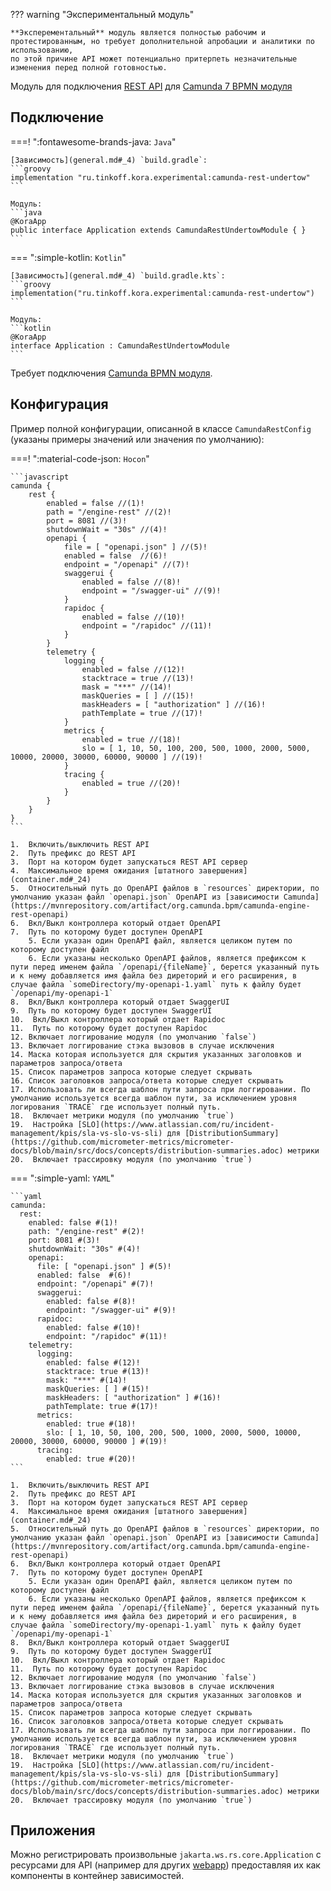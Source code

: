 ??? warning "Экспериментальный модуль"

    **Эксперементальный** модуль является полностью рабочим и протестированным, но требует дополнительной апробации и аналитики по использованию, 
    по этой причине API может потенциально притерпеть незначительные изменения перед полной готовностью.

Модуль для подключения [REST API](https://docs.camunda.org/manual/7.21/reference/rest/overview/) для [Camunda 7 BPMN модуля](camunda7-bpmn.md)

## Подключение

===! ":fontawesome-brands-java: `Java`"

    [Зависимость](general.md#_4) `build.gradle`:
    ```groovy
    implementation "ru.tinkoff.kora.experimental:camunda-rest-undertow"
    ```

    Модуль:
    ```java
    @KoraApp
    public interface Application extends CamundaRestUndertowModule { }
    ```

=== ":simple-kotlin: `Kotlin`"

    [Зависимость](general.md#_4) `build.gradle.kts`:
    ```groovy
    implementation("ru.tinkoff.kora.experimental:camunda-rest-undertow")
    ```

    Модуль:
    ```kotlin
    @KoraApp
    interface Application : CamundaRestUndertowModule
    ```

Требует подключения [Camunda BPMN модуля](camunda7-bpmn.md).

## Конфигурация

Пример полной конфигурации, описанной в классе `CamundaRestConfig` (указаны примеры значений или значения по умолчанию):

===! ":material-code-json: `Hocon`"

    ```javascript
    camunda {
        rest {
            enabled = false //(1)!
            path = "/engine-rest" //(2)!
            port = 8081 //(3)!
            shutdownWait = "30s" //(4)!
            openapi {
                file = [ "openapi.json" ] //(5)!
                enabled = false  //(6)!
                endpoint = "/openapi" //(7)!
                swaggerui {
                    enabled = false //(8)!
                    endpoint = "/swagger-ui" //(9)!
                }
                rapidoc {
                    enabled = false //(10)!
                    endpoint = "/rapidoc" //(11)!
                }
            }
            telemetry {
                logging {
                    enabled = false //(12)!
                    stacktrace = true //(13)!
                    mask = "***" //(14)!
                    maskQueries = [ ] //(15)!
                    maskHeaders = [ "authorization" ] //(16)!
                    pathTemplate = true //(17)!
                }
                metrics {
                    enabled = true //(18)!
                    slo = [ 1, 10, 50, 100, 200, 500, 1000, 2000, 5000, 10000, 20000, 30000, 60000, 90000 ] //(19)!
                }
                tracing {
                    enabled = true //(20)!
                }
            }
        }
    }
    ```

    1.  Включить/выключить REST API
    2.  Путь префикс до REST API
    3.  Порт на котором будет запускаться REST API сервер
    4.  Максимальное время ожидания [штатного завершения](container.md#_24)
    5.  Относительный путь до OpenAPI файлов в `resources` директории, по умолчанию указан файл `openapi.json` OpenAPI из [зависимости Camunda](https://mvnrepository.com/artifact/org.camunda.bpm/camunda-engine-rest-openapi)
    6.  Вкл/Выкл контроллера который отдает OpenAPI 
    7.  Путь по которому будет доступен OpenAPI
        5. Если указан один OpenAPI файл, является целиком путем по которому доступен файл
        6. Если указаны несколько OpenAPI файлов, является префиксом к пути перед именем файла `/openapi/{fileName}`, берется указанный путь и к нему добавляется имя файла без диреторий и его расширения, в случае файла `someDirectory/my-openapi-1.yaml` путь к файлу будет `/openapi/my-openapi-1`
    8.  Вкл/Выкл контроллера который отдает SwaggerUI
    9.  Путь по которому будет доступен SwaggerUI
    10.  Вкл/Выкл контроллера который отдает Rapidoc
    11.  Путь по которому будет доступен Rapidoc
    12. Включает логгирование модуля (по умолчанию `false`)
    13. Включает логгирование стэка вызовов в случае исключения
    14. Маска которая используется для скрытия указанных заголовков и параметров запроса/ответа
    15. Список параметров запроса которые следует скрывать
    16. Список заголовков запроса/ответа которые следует скрывать
    17. Использовать ли всегда шаблон пути запроса при логгировании. По умолчанию используется всегда шаблон пути, за исключением уровня логирования `TRACE` где использует полный путь.
    18.  Включает метрики модуля (по умолчанию `true`)
    19.  Настройка [SLO](https://www.atlassian.com/ru/incident-management/kpis/sla-vs-slo-vs-sli) для [DistributionSummary](https://github.com/micrometer-metrics/micrometer-docs/blob/main/src/docs/concepts/distribution-summaries.adoc) метрики
    20.  Включает трассировку модуля (по умолчанию `true`)

=== ":simple-yaml: `YAML`"

    ```yaml
    camunda:
      rest:
        enabled: false #(1)!
        path: "/engine-rest" #(2)!
        port: 8081 #(3)!
        shutdownWait: "30s" #(4)!
        openapi:
          file: [ "openapi.json" ] #(5)!
          enabled: false  #(6)!
          endpoint: "/openapi" #(7)!
          swaggerui:
            enabled: false #(8)!
            endpoint: "/swagger-ui" #(9)!
          rapidoc:
            enabled: false #(10)!
            endpoint: "/rapidoc" #(11)!
        telemetry:
          logging:
            enabled: false #(12)!
            stacktrace: true #(13)!
            mask: "***" #(14)!
            maskQueries: [ ] #(15)!
            maskHeaders: [ "authorization" ] #(16)!
            pathTemplate: true #(17)!
          metrics:
            enabled: true #(18)!
            slo: [ 1, 10, 50, 100, 200, 500, 1000, 2000, 5000, 10000, 20000, 30000, 60000, 90000 ] #(19)!
          tracing:
            enabled: true #(20)!
    ```

    1.  Включить/выключить REST API
    2.  Путь префикс до REST API
    3.  Порт на котором будет запускаться REST API сервер
    4.  Максимальное время ожидания [штатного завершения](container.md#_24)
    5.  Относительный путь до OpenAPI файлов в `resources` директории, по умолчанию указан файл `openapi.json` OpenAPI из [зависимости Camunda](https://mvnrepository.com/artifact/org.camunda.bpm/camunda-engine-rest-openapi)
    6.  Вкл/Выкл контроллера который отдает OpenAPI 
    7.  Путь по которому будет доступен OpenAPI
        5. Если указан один OpenAPI файл, является целиком путем по которому доступен файл
        6. Если указаны несколько OpenAPI файлов, является префиксом к пути перед именем файла `/openapi/{fileName}`, берется указанный путь и к нему добавляется имя файла без диреторий и его расширения, в случае файла `someDirectory/my-openapi-1.yaml` путь к файлу будет `/openapi/my-openapi-1`
    8.  Вкл/Выкл контроллера который отдает SwaggerUI
    9.  Путь по которому будет доступен SwaggerUI
    10.  Вкл/Выкл контроллера который отдает Rapidoc
    11.  Путь по которому будет доступен Rapidoc
    12. Включает логгирование модуля (по умолчанию `false`)
    13. Включает логгирование стэка вызовов в случае исключения
    14. Маска которая используется для скрытия указанных заголовков и параметров запроса/ответа
    15. Список параметров запроса которые следует скрывать
    16. Список заголовков запроса/ответа которые следует скрывать
    17. Использовать ли всегда шаблон пути запроса при логгировании. По умолчанию используется всегда шаблон пути, за исключением уровня логирования `TRACE` где использует полный путь.
    18.  Включает метрики модуля (по умолчанию `true`)
    19.  Настройка [SLO](https://www.atlassian.com/ru/incident-management/kpis/sla-vs-slo-vs-sli) для [DistributionSummary](https://github.com/micrometer-metrics/micrometer-docs/blob/main/src/docs/concepts/distribution-summaries.adoc) метрики
    20.  Включает трассировку модуля (по умолчанию `true`)

## Приложения

Можно регистрировать произвольные `jakarta.ws.rs.core.Application` с ресурсами для API (например для других [webapp](https://docs.camunda.org/manual/7.21/webapps/)) предоставляя их как компоненты в контейнер зависимостей.
